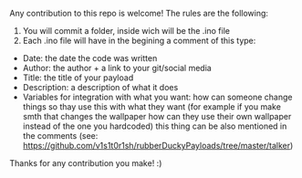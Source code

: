 Any contribution to this repo is welcome!
The rules are the following:
1. You will commit a folder, inside wich will be the .ino file
2. Each .ino file will have in the begining a comment of this type:

 * Date: the date the code was written
 * Author: the author + a link to your git/social media
 * Title: the title of your payload
 * Description: a description of what it does
 * Variables for integration with what you want: how can someone change things so thay use this with what they want (for example if you make smth that changes the wallpaper how can they use their own wallpaper instead of the one you hardcoded) this thing can be also mentioned in the comments (see: https://github.com/v1s1t0r1sh/rubberDuckyPayloads/tree/master/talker)

Thanks for any contribution you make! :)
